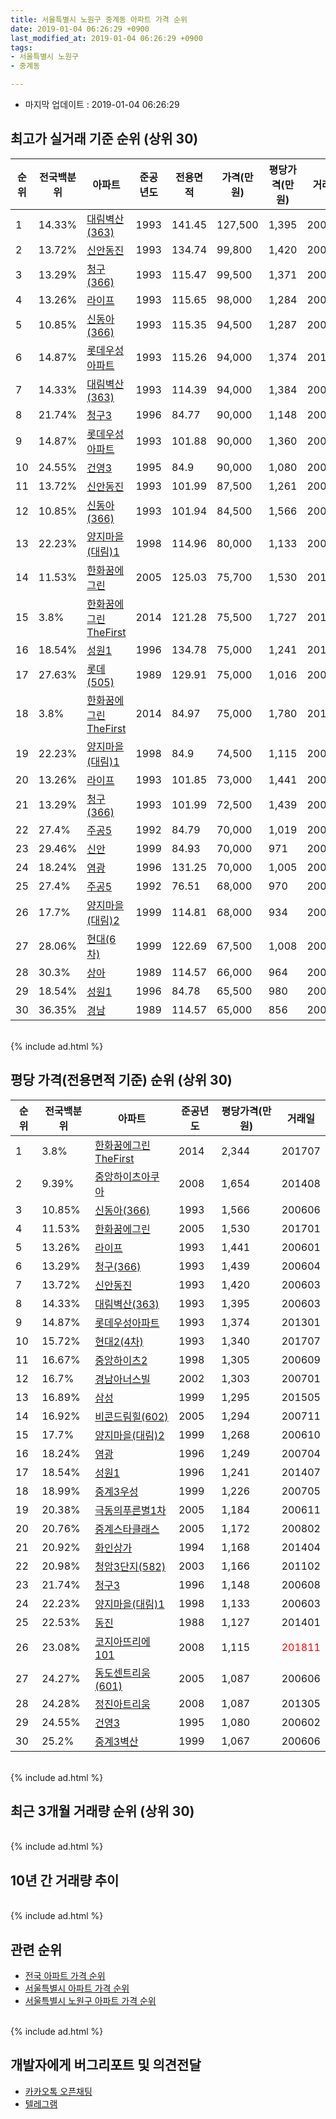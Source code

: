```yaml
---
title: 서울특별시 노원구 중계동 아파트 가격 순위
date: 2019-01-04 06:26:29 +0900
last_modified_at: 2019-01-04 06:26:29 +0900
tags:
- 서울특별시 노원구
- 중계동

---
```


* 마지막 업데이트 : 2019-01-04 06:26:29

## 최고가 실거래 기준 순위 (상위 30)


|순위|전국백분위|아파트|준공년도|전용면적|가격(만원)|평당가격(만원)|거래일|
|---|---|---|---|---|---|---|---|
|1|14.33%|[대림벽산(363)](https://search.naver.com/search.naver?query=%EC%84%9C%EC%9A%B8%ED%8A%B9%EB%B3%84%EC%8B%9C+%EB%85%B8%EC%9B%90%EA%B5%AC+%EC%A4%91%EA%B3%84%EB%8F%99+%EB%8C%80%EB%A6%BC%EB%B2%BD%EC%82%B0%28363%29)|1993|141.45|127,500|1,395|200603|
|2|13.72%|[신안동진](https://search.naver.com/search.naver?query=%EC%84%9C%EC%9A%B8%ED%8A%B9%EB%B3%84%EC%8B%9C+%EB%85%B8%EC%9B%90%EA%B5%AC+%EC%A4%91%EA%B3%84%EB%8F%99+%EC%8B%A0%EC%95%88%EB%8F%99%EC%A7%84)|1993|134.74|99,800|1,420|200603|
|3|13.29%|[청구(366)](https://search.naver.com/search.naver?query=%EC%84%9C%EC%9A%B8%ED%8A%B9%EB%B3%84%EC%8B%9C+%EB%85%B8%EC%9B%90%EA%B5%AC+%EC%A4%91%EA%B3%84%EB%8F%99+%EC%B2%AD%EA%B5%AC%28366%29)|1993|115.47|99,500|1,371|200609|
|4|13.26%|[라이프](https://search.naver.com/search.naver?query=%EC%84%9C%EC%9A%B8%ED%8A%B9%EB%B3%84%EC%8B%9C+%EB%85%B8%EC%9B%90%EA%B5%AC+%EC%A4%91%EA%B3%84%EB%8F%99+%EB%9D%BC%EC%9D%B4%ED%94%84)|1993|115.65|98,000|1,284|200604|
|5|10.85%|[신동아(366)](https://search.naver.com/search.naver?query=%EC%84%9C%EC%9A%B8%ED%8A%B9%EB%B3%84%EC%8B%9C+%EB%85%B8%EC%9B%90%EA%B5%AC+%EC%A4%91%EA%B3%84%EB%8F%99+%EC%8B%A0%EB%8F%99%EC%95%84%28366%29)|1993|115.35|94,500|1,287|200604|
|6|14.87%|[롯데우성아파트](https://search.naver.com/search.naver?query=%EC%84%9C%EC%9A%B8%ED%8A%B9%EB%B3%84%EC%8B%9C+%EB%85%B8%EC%9B%90%EA%B5%AC+%EC%A4%91%EA%B3%84%EB%8F%99+%EB%A1%AF%EB%8D%B0%EC%9A%B0%EC%84%B1%EC%95%84%ED%8C%8C%ED%8A%B8)|1993|115.26|94,000|1,374|201301|
|7|14.33%|[대림벽산(363)](https://search.naver.com/search.naver?query=%EC%84%9C%EC%9A%B8%ED%8A%B9%EB%B3%84%EC%8B%9C+%EB%85%B8%EC%9B%90%EA%B5%AC+%EC%A4%91%EA%B3%84%EB%8F%99+%EB%8C%80%EB%A6%BC%EB%B2%BD%EC%82%B0%28363%29)|1993|114.39|94,000|1,384|200609|
|8|21.74%|[청구3](https://search.naver.com/search.naver?query=%EC%84%9C%EC%9A%B8%ED%8A%B9%EB%B3%84%EC%8B%9C+%EB%85%B8%EC%9B%90%EA%B5%AC+%EC%A4%91%EA%B3%84%EB%8F%99+%EC%B2%AD%EA%B5%AC3)|1996|84.77|90,000|1,148|200608|
|9|14.87%|[롯데우성아파트](https://search.naver.com/search.naver?query=%EC%84%9C%EC%9A%B8%ED%8A%B9%EB%B3%84%EC%8B%9C+%EB%85%B8%EC%9B%90%EA%B5%AC+%EC%A4%91%EA%B3%84%EB%8F%99+%EB%A1%AF%EB%8D%B0%EC%9A%B0%EC%84%B1%EC%95%84%ED%8C%8C%ED%8A%B8)|1993|101.88|90,000|1,360|200609|
|10|24.55%|[건영3](https://search.naver.com/search.naver?query=%EC%84%9C%EC%9A%B8%ED%8A%B9%EB%B3%84%EC%8B%9C+%EB%85%B8%EC%9B%90%EA%B5%AC+%EC%A4%91%EA%B3%84%EB%8F%99+%EA%B1%B4%EC%98%813)|1995|84.9|90,000|1,080|200602|
|11|13.72%|[신안동진](https://search.naver.com/search.naver?query=%EC%84%9C%EC%9A%B8%ED%8A%B9%EB%B3%84%EC%8B%9C+%EB%85%B8%EC%9B%90%EA%B5%AC+%EC%A4%91%EA%B3%84%EB%8F%99+%EC%8B%A0%EC%95%88%EB%8F%99%EC%A7%84)|1993|101.99|87,500|1,261|200603|
|12|10.85%|[신동아(366)](https://search.naver.com/search.naver?query=%EC%84%9C%EC%9A%B8%ED%8A%B9%EB%B3%84%EC%8B%9C+%EB%85%B8%EC%9B%90%EA%B5%AC+%EC%A4%91%EA%B3%84%EB%8F%99+%EC%8B%A0%EB%8F%99%EC%95%84%28366%29)|1993|101.94|84,500|1,566|200606|
|13|22.23%|[양지마을(대림)1](https://search.naver.com/search.naver?query=%EC%84%9C%EC%9A%B8%ED%8A%B9%EB%B3%84%EC%8B%9C+%EB%85%B8%EC%9B%90%EA%B5%AC+%EC%A4%91%EA%B3%84%EB%8F%99+%EC%96%91%EC%A7%80%EB%A7%88%EC%9D%84%28%EB%8C%80%EB%A6%BC%291)|1998|114.96|80,000|1,133|200603|
|14|11.53%|[한화꿈에그린](https://search.naver.com/search.naver?query=%EC%84%9C%EC%9A%B8%ED%8A%B9%EB%B3%84%EC%8B%9C+%EB%85%B8%EC%9B%90%EA%B5%AC+%EC%A4%91%EA%B3%84%EB%8F%99+%ED%95%9C%ED%99%94%EA%BF%88%EC%97%90%EA%B7%B8%EB%A6%B0)|2005|125.03|75,700|1,530|201701|
|15|3.8%|[한화꿈에그린TheFirst](https://search.naver.com/search.naver?query=%EC%84%9C%EC%9A%B8%ED%8A%B9%EB%B3%84%EC%8B%9C+%EB%85%B8%EC%9B%90%EA%B5%AC+%EC%A4%91%EA%B3%84%EB%8F%99+%ED%95%9C%ED%99%94%EA%BF%88%EC%97%90%EA%B7%B8%EB%A6%B0TheFirst)|2014|121.28|75,500|1,727|201412|
|16|18.54%|[성원1](https://search.naver.com/search.naver?query=%EC%84%9C%EC%9A%B8%ED%8A%B9%EB%B3%84%EC%8B%9C+%EB%85%B8%EC%9B%90%EA%B5%AC+%EC%A4%91%EA%B3%84%EB%8F%99+%EC%84%B1%EC%9B%901)|1996|134.78|75,000|1,241|201407|
|17|27.63%|[롯데(505)](https://search.naver.com/search.naver?query=%EC%84%9C%EC%9A%B8%ED%8A%B9%EB%B3%84%EC%8B%9C+%EB%85%B8%EC%9B%90%EA%B5%AC+%EC%A4%91%EA%B3%84%EB%8F%99+%EB%A1%AF%EB%8D%B0%28505%29)|1989|129.91|75,000|1,016|200609|
|18|3.8%|[한화꿈에그린TheFirst](https://search.naver.com/search.naver?query=%EC%84%9C%EC%9A%B8%ED%8A%B9%EB%B3%84%EC%8B%9C+%EB%85%B8%EC%9B%90%EA%B5%AC+%EC%A4%91%EA%B3%84%EB%8F%99+%ED%95%9C%ED%99%94%EA%BF%88%EC%97%90%EA%B7%B8%EB%A6%B0TheFirst)|2014|84.97|75,000|1,780|201410|
|19|22.23%|[양지마을(대림)1](https://search.naver.com/search.naver?query=%EC%84%9C%EC%9A%B8%ED%8A%B9%EB%B3%84%EC%8B%9C+%EB%85%B8%EC%9B%90%EA%B5%AC+%EC%A4%91%EA%B3%84%EB%8F%99+%EC%96%91%EC%A7%80%EB%A7%88%EC%9D%84%28%EB%8C%80%EB%A6%BC%291)|1998|84.9|74,500|1,115|200606|
|20|13.26%|[라이프](https://search.naver.com/search.naver?query=%EC%84%9C%EC%9A%B8%ED%8A%B9%EB%B3%84%EC%8B%9C+%EB%85%B8%EC%9B%90%EA%B5%AC+%EC%A4%91%EA%B3%84%EB%8F%99+%EB%9D%BC%EC%9D%B4%ED%94%84)|1993|101.85|73,000|1,441|200601|
|21|13.29%|[청구(366)](https://search.naver.com/search.naver?query=%EC%84%9C%EC%9A%B8%ED%8A%B9%EB%B3%84%EC%8B%9C+%EB%85%B8%EC%9B%90%EA%B5%AC+%EC%A4%91%EA%B3%84%EB%8F%99+%EC%B2%AD%EA%B5%AC%28366%29)|1993|101.99|72,500|1,439|200604|
|22|27.4%|[주공5](https://search.naver.com/search.naver?query=%EC%84%9C%EC%9A%B8%ED%8A%B9%EB%B3%84%EC%8B%9C+%EB%85%B8%EC%9B%90%EA%B5%AC+%EC%A4%91%EA%B3%84%EB%8F%99+%EC%A3%BC%EA%B3%B55)|1992|84.79|70,000|1,019|200604|
|23|29.46%|[신안](https://search.naver.com/search.naver?query=%EC%84%9C%EC%9A%B8%ED%8A%B9%EB%B3%84%EC%8B%9C+%EB%85%B8%EC%9B%90%EA%B5%AC+%EC%A4%91%EA%B3%84%EB%8F%99+%EC%8B%A0%EC%95%88)|1999|84.93|70,000|971|200604|
|24|18.24%|[염광](https://search.naver.com/search.naver?query=%EC%84%9C%EC%9A%B8%ED%8A%B9%EB%B3%84%EC%8B%9C+%EB%85%B8%EC%9B%90%EA%B5%AC+%EC%A4%91%EA%B3%84%EB%8F%99+%EC%97%BC%EA%B4%91)|1996|131.25|70,000|1,005|200601|
|25|27.4%|[주공5](https://search.naver.com/search.naver?query=%EC%84%9C%EC%9A%B8%ED%8A%B9%EB%B3%84%EC%8B%9C+%EB%85%B8%EC%9B%90%EA%B5%AC+%EC%A4%91%EA%B3%84%EB%8F%99+%EC%A3%BC%EA%B3%B55)|1992|76.51|68,000|970|200605|
|26|17.7%|[양지마을(대림)2](https://search.naver.com/search.naver?query=%EC%84%9C%EC%9A%B8%ED%8A%B9%EB%B3%84%EC%8B%9C+%EB%85%B8%EC%9B%90%EA%B5%AC+%EC%A4%91%EA%B3%84%EB%8F%99+%EC%96%91%EC%A7%80%EB%A7%88%EC%9D%84%28%EB%8C%80%EB%A6%BC%292)|1999|114.81|68,000|934|200612|
|27|28.06%|[현대(6차)](https://search.naver.com/search.naver?query=%EC%84%9C%EC%9A%B8%ED%8A%B9%EB%B3%84%EC%8B%9C+%EB%85%B8%EC%9B%90%EA%B5%AC+%EC%A4%91%EA%B3%84%EB%8F%99+%ED%98%84%EB%8C%80%286%EC%B0%A8%29)|1999|122.69|67,500|1,008|200609|
|28|30.3%|[상아](https://search.naver.com/search.naver?query=%EC%84%9C%EC%9A%B8%ED%8A%B9%EB%B3%84%EC%8B%9C+%EB%85%B8%EC%9B%90%EA%B5%AC+%EC%A4%91%EA%B3%84%EB%8F%99+%EC%83%81%EC%95%84)|1989|114.57|66,000|964|200601|
|29|18.54%|[성원1](https://search.naver.com/search.naver?query=%EC%84%9C%EC%9A%B8%ED%8A%B9%EB%B3%84%EC%8B%9C+%EB%85%B8%EC%9B%90%EA%B5%AC+%EC%A4%91%EA%B3%84%EB%8F%99+%EC%84%B1%EC%9B%901)|1996|84.78|65,500|980|200603|
|30|36.35%|[경남](https://search.naver.com/search.naver?query=%EC%84%9C%EC%9A%B8%ED%8A%B9%EB%B3%84%EC%8B%9C+%EB%85%B8%EC%9B%90%EA%B5%AC+%EC%A4%91%EA%B3%84%EB%8F%99+%EA%B2%BD%EB%82%A8)|1989|114.57|65,000|856|200801|


<br>
{% include ad.html %}
<br>

## 평당 가격(전용면적 기준) 순위 (상위 30)


|순위|전국백분위|아파트|준공년도|평당가격(만원)|거래일|
|---|---|---|---|---|---|
|1|3.8%|[한화꿈에그린TheFirst](https://search.naver.com/search.naver?query=%EC%84%9C%EC%9A%B8%ED%8A%B9%EB%B3%84%EC%8B%9C+%EB%85%B8%EC%9B%90%EA%B5%AC+%EC%A4%91%EA%B3%84%EB%8F%99+%ED%95%9C%ED%99%94%EA%BF%88%EC%97%90%EA%B7%B8%EB%A6%B0TheFirst)|2014|2,344|201707|
|2|9.39%|[중앙하이츠아쿠아](https://search.naver.com/search.naver?query=%EC%84%9C%EC%9A%B8%ED%8A%B9%EB%B3%84%EC%8B%9C+%EB%85%B8%EC%9B%90%EA%B5%AC+%EC%A4%91%EA%B3%84%EB%8F%99+%EC%A4%91%EC%95%99%ED%95%98%EC%9D%B4%EC%B8%A0%EC%95%84%EC%BF%A0%EC%95%84)|2008|1,654|201408|
|3|10.85%|[신동아(366)](https://search.naver.com/search.naver?query=%EC%84%9C%EC%9A%B8%ED%8A%B9%EB%B3%84%EC%8B%9C+%EB%85%B8%EC%9B%90%EA%B5%AC+%EC%A4%91%EA%B3%84%EB%8F%99+%EC%8B%A0%EB%8F%99%EC%95%84%28366%29)|1993|1,566|200606|
|4|11.53%|[한화꿈에그린](https://search.naver.com/search.naver?query=%EC%84%9C%EC%9A%B8%ED%8A%B9%EB%B3%84%EC%8B%9C+%EB%85%B8%EC%9B%90%EA%B5%AC+%EC%A4%91%EA%B3%84%EB%8F%99+%ED%95%9C%ED%99%94%EA%BF%88%EC%97%90%EA%B7%B8%EB%A6%B0)|2005|1,530|201701|
|5|13.26%|[라이프](https://search.naver.com/search.naver?query=%EC%84%9C%EC%9A%B8%ED%8A%B9%EB%B3%84%EC%8B%9C+%EB%85%B8%EC%9B%90%EA%B5%AC+%EC%A4%91%EA%B3%84%EB%8F%99+%EB%9D%BC%EC%9D%B4%ED%94%84)|1993|1,441|200601|
|6|13.29%|[청구(366)](https://search.naver.com/search.naver?query=%EC%84%9C%EC%9A%B8%ED%8A%B9%EB%B3%84%EC%8B%9C+%EB%85%B8%EC%9B%90%EA%B5%AC+%EC%A4%91%EA%B3%84%EB%8F%99+%EC%B2%AD%EA%B5%AC%28366%29)|1993|1,439|200604|
|7|13.72%|[신안동진](https://search.naver.com/search.naver?query=%EC%84%9C%EC%9A%B8%ED%8A%B9%EB%B3%84%EC%8B%9C+%EB%85%B8%EC%9B%90%EA%B5%AC+%EC%A4%91%EA%B3%84%EB%8F%99+%EC%8B%A0%EC%95%88%EB%8F%99%EC%A7%84)|1993|1,420|200603|
|8|14.33%|[대림벽산(363)](https://search.naver.com/search.naver?query=%EC%84%9C%EC%9A%B8%ED%8A%B9%EB%B3%84%EC%8B%9C+%EB%85%B8%EC%9B%90%EA%B5%AC+%EC%A4%91%EA%B3%84%EB%8F%99+%EB%8C%80%EB%A6%BC%EB%B2%BD%EC%82%B0%28363%29)|1993|1,395|200603|
|9|14.87%|[롯데우성아파트](https://search.naver.com/search.naver?query=%EC%84%9C%EC%9A%B8%ED%8A%B9%EB%B3%84%EC%8B%9C+%EB%85%B8%EC%9B%90%EA%B5%AC+%EC%A4%91%EA%B3%84%EB%8F%99+%EB%A1%AF%EB%8D%B0%EC%9A%B0%EC%84%B1%EC%95%84%ED%8C%8C%ED%8A%B8)|1993|1,374|201301|
|10|15.72%|[현대2(4차)](https://search.naver.com/search.naver?query=%EC%84%9C%EC%9A%B8%ED%8A%B9%EB%B3%84%EC%8B%9C+%EB%85%B8%EC%9B%90%EA%B5%AC+%EC%A4%91%EA%B3%84%EB%8F%99+%ED%98%84%EB%8C%802%284%EC%B0%A8%29)|1993|1,340|201707|
|11|16.67%|[중앙하이츠2](https://search.naver.com/search.naver?query=%EC%84%9C%EC%9A%B8%ED%8A%B9%EB%B3%84%EC%8B%9C+%EB%85%B8%EC%9B%90%EA%B5%AC+%EC%A4%91%EA%B3%84%EB%8F%99+%EC%A4%91%EC%95%99%ED%95%98%EC%9D%B4%EC%B8%A02)|1998|1,305|200609|
|12|16.7%|[경남아너스빌](https://search.naver.com/search.naver?query=%EC%84%9C%EC%9A%B8%ED%8A%B9%EB%B3%84%EC%8B%9C+%EB%85%B8%EC%9B%90%EA%B5%AC+%EC%A4%91%EA%B3%84%EB%8F%99+%EA%B2%BD%EB%82%A8%EC%95%84%EB%84%88%EC%8A%A4%EB%B9%8C)|2002|1,303|200701|
|13|16.89%|[삼성](https://search.naver.com/search.naver?query=%EC%84%9C%EC%9A%B8%ED%8A%B9%EB%B3%84%EC%8B%9C+%EB%85%B8%EC%9B%90%EA%B5%AC+%EC%A4%91%EA%B3%84%EB%8F%99+%EC%82%BC%EC%84%B1)|1999|1,295|201505|
|14|16.92%|[비콘드림힐(602)](https://search.naver.com/search.naver?query=%EC%84%9C%EC%9A%B8%ED%8A%B9%EB%B3%84%EC%8B%9C+%EB%85%B8%EC%9B%90%EA%B5%AC+%EC%A4%91%EA%B3%84%EB%8F%99+%EB%B9%84%EC%BD%98%EB%93%9C%EB%A6%BC%ED%9E%90%28602%29)|2005|1,294|200711|
|15|17.7%|[양지마을(대림)2](https://search.naver.com/search.naver?query=%EC%84%9C%EC%9A%B8%ED%8A%B9%EB%B3%84%EC%8B%9C+%EB%85%B8%EC%9B%90%EA%B5%AC+%EC%A4%91%EA%B3%84%EB%8F%99+%EC%96%91%EC%A7%80%EB%A7%88%EC%9D%84%28%EB%8C%80%EB%A6%BC%292)|1999|1,268|200610|
|16|18.24%|[염광](https://search.naver.com/search.naver?query=%EC%84%9C%EC%9A%B8%ED%8A%B9%EB%B3%84%EC%8B%9C+%EB%85%B8%EC%9B%90%EA%B5%AC+%EC%A4%91%EA%B3%84%EB%8F%99+%EC%97%BC%EA%B4%91)|1996|1,249|200704|
|17|18.54%|[성원1](https://search.naver.com/search.naver?query=%EC%84%9C%EC%9A%B8%ED%8A%B9%EB%B3%84%EC%8B%9C+%EB%85%B8%EC%9B%90%EA%B5%AC+%EC%A4%91%EA%B3%84%EB%8F%99+%EC%84%B1%EC%9B%901)|1996|1,241|201407|
|18|18.99%|[중계3우성](https://search.naver.com/search.naver?query=%EC%84%9C%EC%9A%B8%ED%8A%B9%EB%B3%84%EC%8B%9C+%EB%85%B8%EC%9B%90%EA%B5%AC+%EC%A4%91%EA%B3%84%EB%8F%99+%EC%A4%91%EA%B3%843%EC%9A%B0%EC%84%B1)|1999|1,226|200705|
|19|20.38%|[극동의푸른별1차](https://search.naver.com/search.naver?query=%EC%84%9C%EC%9A%B8%ED%8A%B9%EB%B3%84%EC%8B%9C+%EB%85%B8%EC%9B%90%EA%B5%AC+%EC%A4%91%EA%B3%84%EB%8F%99+%EA%B7%B9%EB%8F%99%EC%9D%98%ED%91%B8%EB%A5%B8%EB%B3%841%EC%B0%A8)|2005|1,184|200611|
|20|20.76%|[중계스타클래스](https://search.naver.com/search.naver?query=%EC%84%9C%EC%9A%B8%ED%8A%B9%EB%B3%84%EC%8B%9C+%EB%85%B8%EC%9B%90%EA%B5%AC+%EC%A4%91%EA%B3%84%EB%8F%99+%EC%A4%91%EA%B3%84%EC%8A%A4%ED%83%80%ED%81%B4%EB%9E%98%EC%8A%A4)|2005|1,172|200802|
|21|20.92%|[화인상가](https://search.naver.com/search.naver?query=%EC%84%9C%EC%9A%B8%ED%8A%B9%EB%B3%84%EC%8B%9C+%EB%85%B8%EC%9B%90%EA%B5%AC+%EC%A4%91%EA%B3%84%EB%8F%99+%ED%99%94%EC%9D%B8%EC%83%81%EA%B0%80)|1994|1,168|201404|
|22|20.98%|[청암3단지(582)](https://search.naver.com/search.naver?query=%EC%84%9C%EC%9A%B8%ED%8A%B9%EB%B3%84%EC%8B%9C+%EB%85%B8%EC%9B%90%EA%B5%AC+%EC%A4%91%EA%B3%84%EB%8F%99+%EC%B2%AD%EC%95%943%EB%8B%A8%EC%A7%80%28582%29)|2003|1,166|201102|
|23|21.74%|[청구3](https://search.naver.com/search.naver?query=%EC%84%9C%EC%9A%B8%ED%8A%B9%EB%B3%84%EC%8B%9C+%EB%85%B8%EC%9B%90%EA%B5%AC+%EC%A4%91%EA%B3%84%EB%8F%99+%EC%B2%AD%EA%B5%AC3)|1996|1,148|200608|
|24|22.23%|[양지마을(대림)1](https://search.naver.com/search.naver?query=%EC%84%9C%EC%9A%B8%ED%8A%B9%EB%B3%84%EC%8B%9C+%EB%85%B8%EC%9B%90%EA%B5%AC+%EC%A4%91%EA%B3%84%EB%8F%99+%EC%96%91%EC%A7%80%EB%A7%88%EC%9D%84%28%EB%8C%80%EB%A6%BC%291)|1998|1,133|200603|
|25|22.53%|[동진](https://search.naver.com/search.naver?query=%EC%84%9C%EC%9A%B8%ED%8A%B9%EB%B3%84%EC%8B%9C+%EB%85%B8%EC%9B%90%EA%B5%AC+%EC%A4%91%EA%B3%84%EB%8F%99+%EB%8F%99%EC%A7%84)|1988|1,127|201401|
|26|23.08%|[코지아뜨리에101](https://search.naver.com/search.naver?query=%EC%84%9C%EC%9A%B8%ED%8A%B9%EB%B3%84%EC%8B%9C+%EB%85%B8%EC%9B%90%EA%B5%AC+%EC%A4%91%EA%B3%84%EB%8F%99+%EC%BD%94%EC%A7%80%EC%95%84%EB%9C%A8%EB%A6%AC%EC%97%90101)|2008|1,115|<span style="color:red">201811</span>|
|27|24.27%|[동도센트리움(601)](https://search.naver.com/search.naver?query=%EC%84%9C%EC%9A%B8%ED%8A%B9%EB%B3%84%EC%8B%9C+%EB%85%B8%EC%9B%90%EA%B5%AC+%EC%A4%91%EA%B3%84%EB%8F%99+%EB%8F%99%EB%8F%84%EC%84%BC%ED%8A%B8%EB%A6%AC%EC%9B%80%28601%29)|2005|1,087|200606|
|28|24.28%|[정진아트리움](https://search.naver.com/search.naver?query=%EC%84%9C%EC%9A%B8%ED%8A%B9%EB%B3%84%EC%8B%9C+%EB%85%B8%EC%9B%90%EA%B5%AC+%EC%A4%91%EA%B3%84%EB%8F%99+%EC%A0%95%EC%A7%84%EC%95%84%ED%8A%B8%EB%A6%AC%EC%9B%80)|2008|1,087|201305|
|29|24.55%|[건영3](https://search.naver.com/search.naver?query=%EC%84%9C%EC%9A%B8%ED%8A%B9%EB%B3%84%EC%8B%9C+%EB%85%B8%EC%9B%90%EA%B5%AC+%EC%A4%91%EA%B3%84%EB%8F%99+%EA%B1%B4%EC%98%813)|1995|1,080|200602|
|30|25.2%|[중계3벽산](https://search.naver.com/search.naver?query=%EC%84%9C%EC%9A%B8%ED%8A%B9%EB%B3%84%EC%8B%9C+%EB%85%B8%EC%9B%90%EA%B5%AC+%EC%A4%91%EA%B3%84%EB%8F%99+%EC%A4%91%EA%B3%843%EB%B2%BD%EC%82%B0)|1999|1,067|200606|


<br>
{% include ad.html %}
<br>

## 최근 3개월 거래량 순위 (상위 30)


<div style="width:100%;">
    <canvas id="deal_count_ranking" height="351"></canvas>
</div>


<script>
new Chart(document.getElementById("deal_count_ranking"), {
    type: 'horizontalBar',
    data: {
        labels: ['중계그린1단지', '중계무지개', '주공2', '경남', '청구3', '현대(6차)', '중계현대2', '삼성', '대림벽산(363)', '주공5', '라이프', '주공4', '염광', '양지마을(대림)1', '성원1', '현대1(4차)', '현대그린', '건영2', '중앙하이츠1', '주공6', '중계3우성', '동진', '신안동진', '신일', '화인상가', '주공8', '코지아뜨리에101'],
        datasets: [{
            label: '실거래 수',
            data: [6, 6, 5, 2, 2, 2, 2, 2, 2, 1, 1, 1, 1, 1, 1, 1, 1, 1, 1, 1, 1, 1, 1, 1, 1, 1, 1],
            borderColor: "rgba(255, 0, 128, 1)",
            backgroundColor: "rgba(255, 0, 128, 0.5)",
            fill: false,
        }]
    },
    options: {
        responsive: true,
        title: {
            display: true,
            text: '최근 3개월 거래량 순위'
        },
        tooltips: {
            mode: 'index',
            intersect: false,
            callbacks: {
                title: function(tooltipItems, data) {
                    return "실거래 수:";
                },
                label: function(tooltipItem, data) {
                    return data.labels[tooltipItem.index] + ": " + tooltipItem.xLabel;
                }
            }
        },
        hover: {
            mode: 'nearest',
            intersect: true
        },
        scales: {
            xAxes: [{
                display: true,
                scaleLabel: {
                    display: true,
                    labelString: '실거래 수'
                },
                ticks: {
                    suggestedMin: 0,
                }
            }],
            yAxes: [{
                display: true,
                ticks: {
                    autoSkip: false,
                    callback: function(value, index, values) {
                        if (value.length > 15)
                            return value.substr(0, 13) + "...";
                        else
                            return value;
                    }
                },
                scaleLabel: {
                    display: false,
                }
            }]
        }
    }
});

</script>


<br>
{% include ad.html %}
<br>

## 10년 간 거래량 추이


<div style="width:100%;">
    <canvas id="deal_progress" height="250"></canvas>
</div>

<script>
new Chart(document.getElementById("deal_progress"), {
    type: 'line',
    data: {
        labels: ['200901','200902','200903','200904','200905','200906','200907','200908','200909','200910','200911','200912','201001','201002','201003','201004','201005','201006','201007','201008','201009','201010','201011','201012','201101','201102','201103','201104','201105','201106','201107','201108','201109','201110','201111','201112','201201','201202','201203','201204','201205','201206','201207','201208','201209','201210','201211','201212','201301','201302','201303','201304','201305','201306','201307','201308','201309','201310','201311','201312','201401','201402','201403','201404','201405','201406','201407','201408','201409','201410','201411','201412','201501','201502','201503','201504','201505','201506','201507','201508','201509','201510','201511','201512','201601','201602','201603','201604','201605','201606','201607','201608','201609','201610','201611','201612','201701','201702','201703','201704','201705','201706','201707','201708','201709','201710','201711','201712','201801','201802','201803','201804','201805','201806','201807','201808','201809','201810','201811','201812','201901'],
        datasets: [{
            label: '실거래 수',
            pointRadius: 1,
            data: [55, 125, 114, 197, 181, 241, 163, 228, 173, 67, 86, 60, 95, 54, 57, 51, 57, 65, 45, 51, 94, 131, 193, 141, 171, 138, 79, 82, 72, 84, 84, 98, 113, 81, 95, 81, 66, 82, 89, 59, 42, 53, 43, 37, 73, 122, 122, 103, 83, 80, 162, 137, 134, 116, 67, 120, 170, 182, 112, 134, 166, 203, 150, 110, 101, 102, 124, 201, 213, 175, 141, 153, 192, 166, 327, 220, 220, 236, 218, 187, 284, 246, 144, 120, 116, 116, 174, 171, 159, 281, 289, 237, 279, 352, 177, 131, 95, 123, 200, 187, 320, 349, 512, 100, 123, 112, 137, 166, 322, 247, 181, 80, 98, 106, 172, 461, 209, 82, 36, 11, 0],
            borderColor: "rgba(255, 201, 14, 1)",
            backgroundColor: "rgba(255, 201, 14, 0.5)",
            fill: true,
        }]
    },
    options: {
        responsive: true,
        title: {
            display: true,
            text: '10년간 거래량 추이'
        },
        tooltips: {
            mode: 'index',
            intersect: false,
        },
        hover: {
            mode: 'nearest',
            intersect: true
        },
        scales: {
            xAxes: [{
                display: true,
                scaleLabel: {
                    display: true,
                    labelString: '년/월'
                }
            }],
            yAxes: [{
                display: true,
                ticks: {
                    suggestedMin: 0,
                },
                scaleLabel: {
                    display: true,
                    labelString: '실거래 수'
                }
            }]
        }
    }
});

</script>


<br>
{% include ad.html %}
<br>

## 관련 순위

- [전국 아파트 가격 순위](https://inasie.github.io/apt-ranking/전국)
- [서울특별시 아파트 가격 순위](https://inasie.github.io/apt-ranking/서울특별시)
- [서울특별시 노원구 아파트 가격 순위](https://inasie.github.io/apt-ranking/서울특별시-노원구)


<br>
{% include ad.html %}
<br>

## 개발자에게 버그리포트 및 의견전달

- [카카오톡 오픈채팅](https://open.kakao.com/o/gLJUAP4)
- [텔레그램](https://t.me/inasie)

